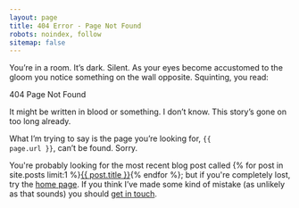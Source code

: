 ```yaml
---
layout: page
title: 404 Error - Page Not Found
robots: noindex, follow
sitemap: false
---
```


You’re in a room. It’s dark. Silent. As your eyes become accustomed to the gloom you notice something on the wall opposite. Squinting, you read:

404 Page Not Found

It might be written in blood or something. I don’t know. This story’s gone on too long already.

What I’m trying to say is the page you’re looking for, <code>{{ page.url }}</code>, can’t be found. Sorry.

You're probably looking for the most recent blog post called {% for post in site.posts limit:1 %}<a href="{{ post.url }}">{{ post.title }}</a>{% endfor %}; but if you're completely lost, try the <a href="/">home page</a>. If you think I’ve made some kind of mistake (as unlikely as that sounds) you should <a href="mailto:{{ site.email }}">get in touch</a>.

